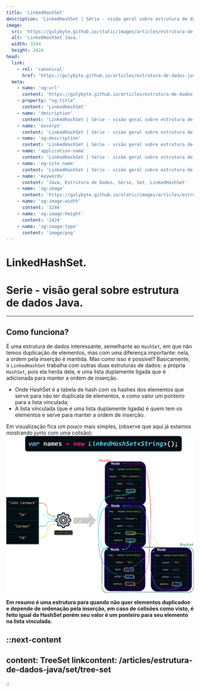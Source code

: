 ```yaml
---
title: 'LinkedHashSet'
description: 'LinkedHashSet | Série - visão geral sobre estrutura de dados Java.'
image:
  src: 'https://gulybyte.github.io/static/images/articles/estrutura-de-dados-java/linked-hash-set-colisao.png'
  alt: 'LinkedHashSet Java.'
  width: 3244
  height: 2424
head:
  link:
    - rel: 'canonical'
      href: 'https://gulybyte.github.io/articles/estrutura-de-dados-java'
  meta:
    - name: 'og:url'
      content: 'https://gulybyte.github.io/articles/estrutura-de-dados-java'
    - property: "og:title"
      content: 'LinkedHashSet'
    - name: 'description'
      content: 'LinkedHashSet | Série - visão geral sobre estrutura de dados Java.'
    - name: 'excerpt'
      content: 'LinkedHashSet | Série - visão geral sobre estrutura de dados Java.'
    - name: 'og:description'
      content: 'LinkedHashSet | Série - visão geral sobre estrutura de dados Java.'
    - name: 'application-name'
      content: 'LinkedHashSet | Série - visão geral sobre estrutura de dados Java.'
    - name: 'og:site_name'
      content: 'LinkedHashSet | Série - visão geral sobre estrutura de dados Java.'
    - name: 'keywords'
      content: 'Java, Estrutura de Dados, Série, Set, LinkedHashSet'
    - name: 'og:image'
      content: 'https://gulybyte.github.io/static/images/articles/estrutura-de-dados-java/linked-hash-set-colisao.png'
    - name: 'og:image:width'
      content: '3244'
    - name: 'og:image:height'
      content: '2424'
    - name: 'og:image:type'
      content: 'image/png'
---
```


# LinkedHashSet.

<h1 style="text-align: left; padding: 0em 0em !important; font-size: 2em">Serie - visão geral sobre estrutura de dados Java.</h1>

---

## Como funciona?

É uma estrutura de dados interessante, semelhante ao `HashSet`, em que não temos duplicação de elementos, mas com uma diferença importante: nela, a ordem pela inserção é mantida. Mas como isso é possível? Basicamente, o `LinkedHashSet` trabalha com outras duas estruturas de dados: a própria `HashSet`, pois ela herda dela, e uma lista duplamente ligada que é adicionada para manter a ordem de inserção.

- Onde HashSet é a tabela de hash com os hashes dos elementos que serve para não ter duplicata de elementos, e como valor um ponteiro para a lista vinculada;
- A lista vinculada (que é uma lista duplamente ligada) é quem tem os elementos e serve para manter a ordem de inserção.

Em visualização fica um pouco mais simples, (observe que aqui já estamos mostrando junto com uma colisão):
![LinkedHashSet Colisão Java](/static/images/articles/estrutura-de-dados-java/linked-hash-set-colisao.png)

**Em resumo é uma estrutura para quando não quer elementos duplicados e depende de ordenação pela inserção, em caso de colisões como visto, é feito igual da HashSet porém seu valor é um ponteiro para seu elemento na lista vinculada.**

::next-content
---
content: TreeSet
linkcontent: /articles/estrutura-de-dados-java/set/tree-set
---
::

